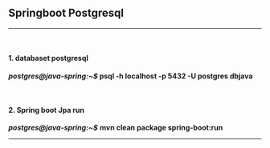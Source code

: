 <h2>Springboot Postgresql</h2>
<hr/>
<br/>
<h4>1. databaset postgresql</h4>
<p><b><i>postgres@java-spring:~$</i></b><b> psql -h localhost -p 5432 -U postgres dbjava</b></p>
<br/>
<h4>2. Spring boot Jpa run</h4>
<p><b><i>postgres@java-spring:~$</i></b> <b>mvn clean package spring-boot:run</b></p>
<hr/>
